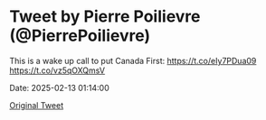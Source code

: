# Tweet by Pierre Poilievre (@PierrePoilievre)

This is a wake up call to put Canada First: https://t.co/eIy7PDua09 https://t.co/vz5qOXQmsV

Date: 2025-02-13 01:14:00

[Original Tweet](https://x.com/PierrePoilievre/status/1889845445603762613)
